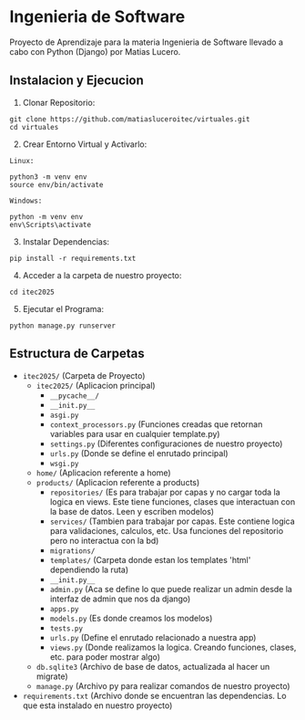 # Ingenieria de Software

Proyecto de Aprendizaje para la materia Ingenieria de Software llevado a cabo con Python (Django) por Matias Lucero.

## Instalacion y Ejecucion

1. Clonar Repositorio:
```
git clone https://github.com/matiasluceroitec/virtuales.git
cd virtuales
```
2. Crear Entorno Virtual y Activarlo:

`Linux:`
```
python3 -m venv env
source env/bin/activate
```
`Windows:`
```
python -m venv env
env\Scripts\activate
```
3. Instalar Dependencias:
```
pip install -r requirements.txt
```
4. Acceder a la carpeta de nuestro proyecto:
```
cd itec2025
```
5. Ejecutar el Programa:
```
python manage.py runserver
```

## Estructura de Carpetas

- `itec2025/` (Carpeta de Proyecto)
   - `itec2025/` (Aplicacion principal)
     - `__pycache__/`
     - `__init.py__`
     - `asgi.py`
     - `context_processors.py` (Funciones creadas que retornan variables para usar en cualquier template.py)
     - `settings.py` (Diferentes configuraciones de nuestro proyecto)
     - `urls.py` (Donde se define el enrutado principal)
     - `wsgi.py`
   - `home/` (Aplicacion referente a home)
   - `products/` (Aplicacion referente a products)
     - `repositories/` (Es para trabajar por capas y no cargar toda la logica en views. Este tiene funciones, clases que interactuan con la base de datos. Leen y escriben modelos)
     - `services/` (Tambien para trabajar por capas. Este contiene logica para validaciones, calculos, etc. Usa funciones del repositorio pero no interactua con la bd)
     - `migrations/`
     - `templates/` (Carpeta donde estan los templates 'html' dependiendo la ruta)
     - `__init.py__`
     - `admin.py` (Aca se define lo que puede realizar un admin desde la interfaz de admin que nos da django)
     - `apps.py`
     - `models.py` (Es donde creamos los modelos)
     - `tests.py`
     - `urls.py` (Define el enrutado relacionado a nuestra app)
     - `views.py` (Donde realizamos la logica. Creando funciones, clases, etc. para poder mostrar algo)
   - `db.sqlite3` (Archivo de base de datos, actualizada al hacer un migrate)
   - `manage.py` (Archivo py para realizar comandos de nuestro proyecto)
- `requirements.txt` (Archivo donde se encuentran las dependencias. Lo que esta instalado en nuestro proyecto)
